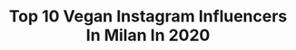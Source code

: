 ---
title: Top 10 Vegan Instagram Influencers In Milan In 2020
description: >-
  Find top vegan Instagram influencers in Milan in 2020. Most popular hashtags: #vegan #crueltyfree #vintage #flowers.
platform: Instagram
profiles:
  - username: "thelello"
    fullname: >-
      the lello | Gabriele Garancini
    location: "Italy"
    followers: 6774
    engagement: 1158
    commentsToLikes: 0.049684
    id: ck8t5wld5bhgh0j78kc6393uu
    verified: false
    hashtags: "#skinglazing, #venicebeach, #glossylips, #lgbtq"
  - username: "ari.annina90"
    fullname: >-
      Arianna Locatelli
    location: "Italy"
    followers: 15107
    engagement: 1662
    commentsToLikes: 0.098982
    id: ck6u3dzo3x9vf0j71vim7zz4p
    verified: false
    hashtags: "#vascadabagno, #cucina, #mybag, #mytattoo"
  - username: "corneliatat"
    fullname: >-
      
    location: "Italy"
    followers: 14351
    engagement: 896
    commentsToLikes: 0.058173
    id: ck0twnejlg1070i19kos3ouri
    verified: false
    hashtags: "#veganism, #leatherjacket, #shadows, #finejewelry"
  - username: "grimoldieu"
    fullname: >-
      Alessandro Grimoldieu
    location: "Italy"
    followers: 38965
    engagement: 239
    commentsToLikes: 0.131200
    id: ckap13ptrszsv0i78bsmo2z4i
    verified: false
    hashtags: "#goligummy, #videogame, #vintagestyle, #atestoni"
  - username: "violaguidotti"
    fullname: >-
      Vιoℓα Gυιdσττι
    location: "Italy"
    followers: 50524
    engagement: 345
    commentsToLikes: 0.047997
    id: ck5zqtcgnv95w0i14m257509l
    verified: false
    hashtags: "#streetlook, #crueltyfree, #stripes, #sleep"
  - username: "ania.alexandrovna"
    fullname: >-
      Ania Alexandrovna
    location: "Italy"
    followers: 12762
    engagement: 628
    commentsToLikes: 0.048525
    id: ck0tzxzjerxlg0i19gvh8ee8h
    verified: false
    hashtags: "#model, #fishnet, #body, #harness"
  - username: "agtrysit"
    fullname: >-
      AGtrysit
    location: "Italy"
    followers: 23284
    engagement: 716
    commentsToLikes: 0.079136
    id: ck9hbfcxygku70j780pwtdt26
    verified: false
    hashtags: "#vitc, #dewy, #eyecream, #nourishedskin"
  - username: "tuur.s"
    fullname: >-
      Tuur Sikkink
    location: "Italy"
    followers: 56393
    engagement: 351
    commentsToLikes: 0.008431
    id: ck13acbv3poe50i19x1k4udp5
    verified: false
    hashtags: "#travel, #colors, #foodie, #november"
  - username: "valentinamoreo"
    fullname: >-
      𝐕𝐚𝐥𝐞𝐧𝐭𝐢𝐧𝐚 𝐌𝐨𝐫𝐞𝐧𝐨
    location: "Italy"
    followers: 7504
    engagement: 662
    commentsToLikes: 0.322931
    id: ckap8nh4tp4d70i784ot7z27y
    verified: false
    hashtags: "#mani, #crescitarapida, #mapiful, #mascara"
  - username: "accadeintavola"
    fullname: >-
      ACCADEinTAVOLA MariangelaRusso
    location: "Italy"
    followers: 7285
    engagement: 592
    commentsToLikes: 0.120690
    id: ck0vzivcj9bsa0i19v8p8vsa2
    verified: false
    hashtags: "#vegan, #tempodicottura, #sundaybreakfast, #mycountryliving"
---